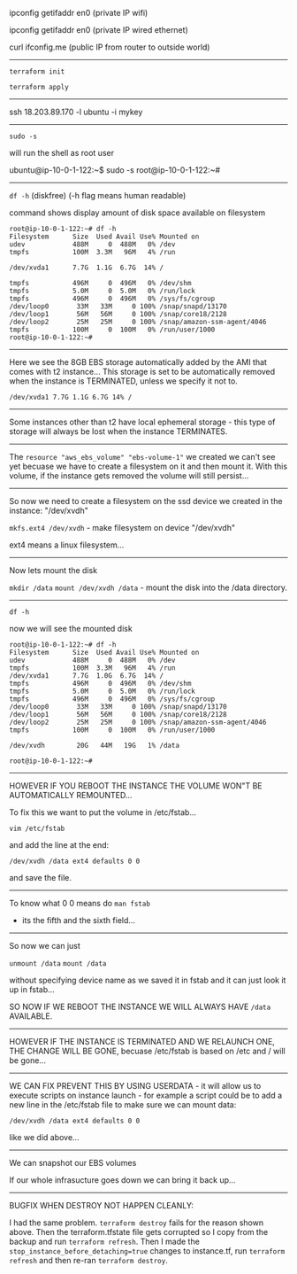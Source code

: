 ipconfig getifaddr en0 (private IP wifi)

ipconfig getifaddr en0 (private IP wired ethernet)

curl ifconfig.me (public IP from router to outside world)

---

`terraform init`

`terraform apply`

---

ssh 18.203.89.170 -l ubuntu -i mykey

---

`sudo -s`

will run the shell as root user

ubuntu@ip-10-0-1-122:~$ sudo -s
root@ip-10-0-1-122:~#

---

`df -h` (diskfree) (-h flag means human readable)

command shows display amount of disk space available on filesystem

```
root@ip-10-0-1-122:~# df -h
Filesystem      Size  Used Avail Use% Mounted on
udev            488M     0  488M   0% /dev
tmpfs           100M  3.3M   96M   4% /run

/dev/xvda1      7.7G  1.1G  6.7G  14% /

tmpfs           496M     0  496M   0% /dev/shm
tmpfs           5.0M     0  5.0M   0% /run/lock
tmpfs           496M     0  496M   0% /sys/fs/cgroup
/dev/loop0       33M   33M     0 100% /snap/snapd/13170
/dev/loop1       56M   56M     0 100% /snap/core18/2128
/dev/loop2       25M   25M     0 100% /snap/amazon-ssm-agent/4046
tmpfs           100M     0  100M   0% /run/user/1000
root@ip-10-0-1-122:~#
```

---

Here we see the 8GB EBS storage automatically added by the AMI that comes with t2 instance... This storage is set to be automatically removed when the instance is TERMINATED, unless we specify it not to.

`/dev/xvda1 7.7G 1.1G 6.7G 14% /`

---

Some instances other than t2 have local ephemeral storage - this type of storage will always be lost when the instance TERMINATES.

---

The `resource "aws_ebs_volume" "ebs-volume-1"` we created we can't see yet becuase we have to create a filesystem on it and then mount it. With this volume, if the instance gets removed the volume will still persist...

---

So now we need to create a filesystem on the ssd device we created
in the instance: "/dev/xvdh"

`mkfs.ext4 /dev/xvdh` - make filesystem on device "/dev/xvdh"

ext4 means a linux filesystem...

---

Now lets mount the disk

`mkdir /data`
`mount /dev/xvdh /data` - mount the disk into the /data directory.

---

`df -h`

now we will see the mounted disk

```
root@ip-10-0-1-122:~# df -h
Filesystem      Size  Used Avail Use% Mounted on
udev            488M     0  488M   0% /dev
tmpfs           100M  3.3M   96M   4% /run
/dev/xvda1      7.7G  1.0G  6.7G  14% /
tmpfs           496M     0  496M   0% /dev/shm
tmpfs           5.0M     0  5.0M   0% /run/lock
tmpfs           496M     0  496M   0% /sys/fs/cgroup
/dev/loop0       33M   33M     0 100% /snap/snapd/13170
/dev/loop1       56M   56M     0 100% /snap/core18/2128
/dev/loop2       25M   25M     0 100% /snap/amazon-ssm-agent/4046
tmpfs           100M     0  100M   0% /run/user/1000

/dev/xvdh        20G   44M   19G   1% /data

root@ip-10-0-1-122:~#
```

---

HOWEVER IF YOU REBOOT THE INSTANCE THE VOLUME WON"T BE AUTOMATICALLY
REMOUNTED...

To fix this we want to put the volume in /etc/fstab...

`vim /etc/fstab`

and add the line at the end:

`/dev/xvdh /data ext4 defaults 0 0`

and save the file.

---

To know what 0 0 means do `man fstab`

- its the fifth and the sixth field...

---

So now we can just

`unmount /data`
`mount /data`

without specifying device name as we saved it in fstab and it can just look it up in fstab...

SO NOW IF WE REBOOT THE INSTANCE WE WILL ALWAYS HAVE `/data` AVAILABLE.

---

HOWEVER IF THE INSTANCE IS TERMINATED AND WE RELAUNCH ONE,
THE CHANGE WILL BE GONE, becuase /etc/fstab is based on /etc
and / will be gone...

---

WE CAN FIX PREVENT THIS BY USING USERDATA - it will allow
us to execute scripts on instance launch - for example a script could be to add a new line in the /etc/fstab file to make sure we can mount data:

`/dev/xvdh /data ext4 defaults 0 0`

like we did above...

---

We can snapshot our EBS volumes

If our whole infrasucture goes down we can bring it back up...

---

BUGFIX WHEN DESTROY NOT HAPPEN CLEANLY:

I had the same problem. `terraform destroy` fails for the reason shown above. Then the terraform.tfstate file gets corrupted so I copy from the backup and run `terraform refresh`. Then I made the `stop_instance_before_detaching=true` changes to instance.tf, run `terraform refresh` and then re-ran `terraform destroy`.
